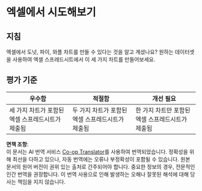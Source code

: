 <!--
CO_OP_TRANSLATOR_METADATA:
{
  "original_hash": "1e00fe6a244c2f8f9a794c862661dd4f",
  "translation_date": "2025-08-25T18:43:31+00:00",
  "source_file": "3-Data-Visualization/11-visualization-proportions/assignment.md",
  "language_code": "ko"
}
-->
# 엑셀에서 시도해보기

## 지침

엑셀에서 도넛, 파이, 와플 차트를 만들 수 있다는 것을 알고 계셨나요? 원하는 데이터셋을 사용하여 엑셀 스프레드시트에서 이 세 가지 차트를 만들어보세요.

## 평가 기준

| 우수함                                                | 적절함                                         | 개선 필요                                              |
| ----------------------------------------------------- | --------------------------------------------- | ------------------------------------------------------ |
| 세 가지 차트가 포함된 엑셀 스프레드시트가 제출됨       | 두 가지 차트가 포함된 엑셀 스프레드시트가 제출됨 | 한 가지 차트만 포함된 엑셀 스프레드시트가 제출됨       |

**면책 조항**:  
이 문서는 AI 번역 서비스 [Co-op Translator](https://github.com/Azure/co-op-translator)를 사용하여 번역되었습니다. 정확성을 위해 최선을 다하고 있으나, 자동 번역에는 오류나 부정확성이 포함될 수 있습니다. 원본 문서의 원어 버전이 권위 있는 출처로 간주되어야 합니다. 중요한 정보의 경우, 전문적인 인간 번역을 권장합니다. 이 번역 사용으로 인해 발생하는 오해나 잘못된 해석에 대해 당사는 책임을 지지 않습니다.